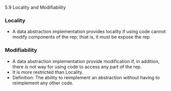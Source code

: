 5.9 Locality and Modifiability

### Locality
- A data abstraction implementation provides locality if using code cannot modify components of the rep; thiat is, it must be expose the rep

### Modifiability
- A data abstraction implementation provide modification if, in addition, there is not way for using code to access any part of the rep.
- It is more restricted than Locality.
- Definition: The ability to reimplement an abstraction without having to reimplement any other code.
